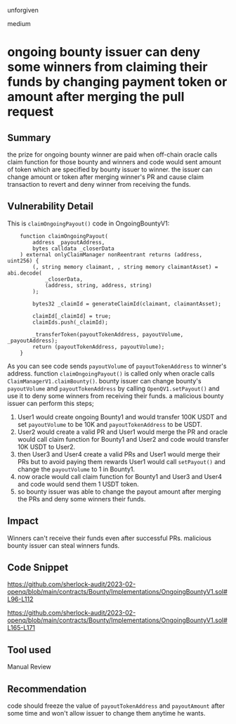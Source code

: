 unforgiven

medium

# ongoing bounty issuer can deny some winners from claiming their funds by changing payment token or amount  after merging the pull request

## Summary
the prize for ongoing bounty winner are paid when off-chain oracle calls claim function for those bounty and winners and code would sent amount of token which are specified by bounty issuer to winner. the issuer can change amount or token after merging winner's PR and cause claim transaction to revert and deny winner from receiving the funds.

## Vulnerability Detail
This is `claimOngoingPayout()` code in OngoingBountyV1:
```solidity
    function claimOngoingPayout(
        address _payoutAddress,
        bytes calldata _closerData
    ) external onlyClaimManager nonReentrant returns (address, uint256) {
        (, string memory claimant, , string memory claimantAsset) = abi.decode(
            _closerData,
            (address, string, address, string)
        );

        bytes32 _claimId = generateClaimId(claimant, claimantAsset);

        claimId[_claimId] = true;
        claimIds.push(_claimId);

        _transferToken(payoutTokenAddress, payoutVolume, _payoutAddress);
        return (payoutTokenAddress, payoutVolume);
    }
```
As you can see code sends `payoutVolume` of `payoutTokenAddress` to winner's address. function `claimOngoingPayout()` is called only when oracle calls `ClaimManagerV1.claimBounty()`. bounty issuer can change bounty's `payoutVolume` and `payoutTokenAddress` by calling `OpenQV1.setPayout()` and use it to deny some winners from receiving their funds.
a malicious bounty issuer can perform this steps;
1. User1 would create ongoing Bounty1 and would transfer 100K USDT and set `payoutVolume` to be 10K and `payoutTokenAddress` to be USDT.
2. User2 would create a valid PR and User1 would merge the PR and oracle would call claim function for Bounty1 and User2 and code would transfer 10K USDT to User2.
3. then User3 and User4 create a valid PRs and User1 would merge their PRs but to avoid paying them rewards User1 would call `setPayout()` and change the `payoutVolume` to 1 in Bounty1.
4. now oracle would call claim function for Bounty1 and User3 and User4 and code would send them 1 USDT token.
5. so bounty issuer was able to change the payout amount after merging the PRs and deny some winners their funds.

## Impact
Winners can't receive their funds even after successful PRs. malicious bounty issuer can steal winners funds.

## Code Snippet
https://github.com/sherlock-audit/2023-02-openq/blob/main/contracts/Bounty/Implementations/OngoingBountyV1.sol#L96-L112

https://github.com/sherlock-audit/2023-02-openq/blob/main/contracts/Bounty/Implementations/OngoingBountyV1.sol#L165-L171

## Tool used
Manual Review

## Recommendation
code should freeze the value of `payoutTokenAddress` and `payoutAmount` after some time and won't allow issuer to change them anytime he wants.